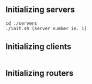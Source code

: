 ## Initializing servers
```
cd ./servers
./init.sh [server number ie. 1]
```

## Initializing clients
```

```

## Initializing routers
```

```